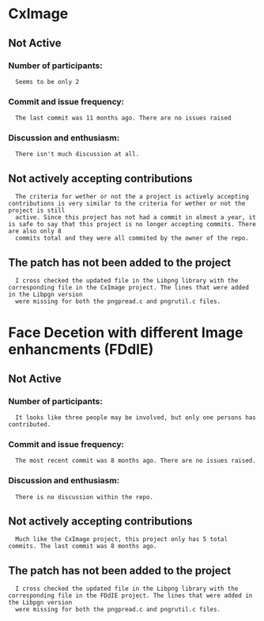 # CxImage 
## Not Active
  ### Number of participants: 
      Seems to be only 2
  ### Commit and issue frequency:
      The last commit was 11 months ago. There are no issues raised
  ### Discussion and enthusiasm: 
      There isn't much discussion at all.
## Not actively accepting contributions
      The criteria for wether or not the a project is actively accepting contributions is very similar to the criteria for wether or not the project is still
      active. Since this project has not had a commit in almost a year, it is safe to say that this project is no longer accepting commits. There are also only 8
      commits total and they were all commited by the owner of the repo.
## The patch has not been added to the project
      I cross checked the updated file in the Libpng library with the corresponding file in the CxImage project. The lines that were added in the Libpgn version
      were missing for both the pngpread.c and pngrutil.c files.

# Face Decetion with different Image enhancments (FDdIE)
## Not Active
  ### Number of participants:
      It looks like three people may be involved, but only one persons has contributed.
  ### Commit and issue frequency:
      The most recent commit was 8 months ago. There are no issues raised.
  ### Discussion and enthusiasm:
      There is no discussion within the repo.
      
## Not actively accepting contributions
      Much like the CxImage project, this project only has 5 total commits. The last commit was 8 months ago.
      
## The patch has not been added to the project
      I cross checked the updated file in the Libpng library with the corresponding file in the FDdIE project. The lines that were added in the Libpgn version
      were missing for both the pngpread.c and pngrutil.c files.
